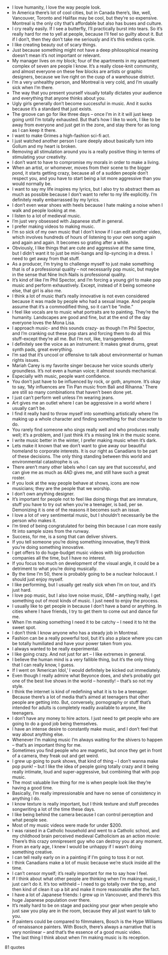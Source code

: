  - I love humanity, I love the way people look.
 - In America there’s lot of cool cities, but in Canada there’s, like, well, Vancouver, Toronto and Halifax may be cool, but they’re so expensive. Montreal is the only city that’s affordable but also has buses and culture.
 - I cry really easily. If I see a butterfly, I’ll practically burst into tears. So it’s really hard for me to yell at people, because I’ll feel so guilty about it. But if I don’t, then they don’t take me seriously and it’s this endless cycle.
 - I like creating beauty out of scary things.
 - Just because something might not have a deep philosophical meaning doesn’t mean it’s not important or relevant.
 - My manager lives on my block; four of the apartments in my apartment complex of seven are people I know. It’s a really close-knit community, and almost everyone on these few blocks are artists or graphic designers, because we live right on the cusp of a warehouse district.
 - I’m a very unhealthy person, and Montreal is very cold, and I’m usually sick when I’m there.
 - The way that you present yourself visually totally dictates your audience and everything that anyone thinks about you.
 - Ugly girls generally don’t become successful in music. And it sucks because it’s a standard that just exists.
 - The groove can go for like three days – once I’m in it it will just keep going until I’m totally exhausted. But that’s how I like to work, I like to be away from everyone and just get in the zone, and stay there for as long as I can keep it there.
 - I want to make Grimes a high-fashion sci-fi act.
 - I just watched another person I care deeply about basically turn into Gollum and my heart is broken.
 - Removing all stimulation around you is a really positive thing in terms of stimulating your creativity.
 - I don’t want to have to compromise my morals in order to make a living.
 - When an artist, or whomever, moves from their scene to the bigger pond, it starts getting crazy, because all of a sudden people don’t respect you, and you have to start being a lot more aggressive than you would normally be.
 - I want to say my life inspires my lyrics, but I also try to abstract them as much as possible because I don’t want to refer to my life explicitly. I’m definitely really embarrassed by my lyrics.
 - I don’t even wear shoes with heels because I hate making a noise when I walk and people looking at me.
 - I listen to a lot of medieval music.
 - I’m just very obsessed with Japanese stuff in general.
 - I prefer making videos to making music.
 - I’m so sick of my own music that I don’t know if I can edit another video, which involves hundreds of hours of listening to your own song again and again and again. It becomes so grating after a while.
 - Obviously, I like things that are cute and aggressive at the same time, but I didn’t want it to just be mini-bangs and lip-syncing in a dress. I need to get away from that stuff.
 - As a producer, I’m trying to challenge myself to just make something that is of a professional quality – not necessarily pop music, but maybe in the sense that Nine Inch Nails is professional quality.
 - It’s kind of like I’m Phil Spector, and I’m forcing a young girl to make pop music and perform exhaustively. Except, instead of it being someone else, that girl is also me.
 - I think a lot of music that’s really innovative is not even considered because it was made by people who had a sexual image. And people assume that it’s a commodified thing, so it can’t be “indie.”
 - I feel like vocals are to music what portraits are to painting. They’re the humanity. Landscapes are good and fine, but at the end of the day everyone loves the Mona Lisa.
 - I approach music- and this sounds crazy- as though I’m Phil Spector, and I’m cranking out these pop stars and forcing them to do all this stuff-except they’re all me. But I’m not, like, transgendered.
 - I definitely see the voice as an instrument: It makes great drums, great synth pads, great everything.
 - I’m sad that it’s uncool or offensive to talk about environmental or human rights issues.
 - Mariah Carey is my favorite singer because her voice sounds utterly groundless. It’s not even a human voice; it almost sounds mechanical.
 - Especially with music, people want confidence.
 - You don’t just have to be influenced by rock, or goth, anymore. It’s okay to say, ‘My influences are Tin Pan music from Bali and Rihanna.’ There are still so many combinations that haven’t been done yet.
 - I just can’t perform well unless I’m wearing jeans.
 - Art gives me an outlet where I can be aggressive in a world where I usually can’t be.
 - I find it really hard to throw myself into something artistically where I’m making up a whole character and finding something for that character to do.
 - You rarely find someone who sings really well and who produces really well; it’s a problem, and I just think it’s a missing link in the music scene.
 - I write music better in the winter, I prefer making music when it’s dark.
 - Lets make it known that we don’t want to give away our beautiful homeland to corporate interests. It is our right as Canadians to be part of these decisions. The only thing standing between this world and environmental catastrophe is us.
 - There aren’t many other labels who I can say are that successful, and can give me as much as 4AD gives me, and still have such a great roster.
 - If you look at the way people behave at shows, icons are now musicians; they are the people that we worship.
 - I don’t own anything designer.
 - It’s important for people not to feel like doing things that are immature, stuff you have to try out when you’re a teenager, is bad, per se. Demonizing it is one of the reasons it becomes such an issue.
 - I love a lot of very sentimental music, but I shouldn’t necessarily be the person who makes it.
 - I’m tired of being congratulated for being thin because I can more easily fit into sample sizes from the runway.
 - Success, for me, is a song that can deliver shivers.
 - If you tell someone you’re doing something innovative, they’ll think you’re doing something innovative.
 - I get offers to do huge-budget music videos with big production companies all the time, but I have no interest.
 - If you focus too much on development of the visual angle, it could be a detriment to what you’re doing musically.
 - By the time I’m 50, there is probably going to be a nuclear holocaust. I should just enjoy myself.
 - I like performing, but I usually get really sick when I’m on tour, and it’s just hard.
 - I love pop music, but I also love noise music, IDM – anything really, I get something out of most kinds of music. I just need to enjoy the process.
 - I usually like to get people in because I don’t have a band or anything. In cities where I have friends, I try to get them to come out and dance for me.
 - When I’m making something I need it to be catchy – I need it to hit the sweet spot.
 - I don’t think I know anyone who has a steady job in Montreal.
 - Fashion can be a really powerful tool, but it’s also a place where you can be totally humiliated and have your power taken from you.
 - I always wanted to be really experimental.
 - I like going crazy. And not just for art – I like extremes in general.
 - I believe the human mind is a very fallible thing, but it’s the only thing that I can really know, I guess.
 - If I went on ‘American Idol,’ I would definitely be kicked out immediately.
 - Even though I really admire what Beyonce does, and she’s probably got one of the best live shows in the world – honestly! – that’s so not my style.
 - I think the internet is kind of redefining what it is to be a teenager. Because there’s a lot of media that’s aimed at teenagers that other people are getting into. But, conversely, pornography or stuff that’s intended for adults is completely readily available to anyone, like teenagers.
 - I don’t have any money to hire actors. I just need to get people who are going to do a good job being themselves.
 - I have an intense desire to constantly make music, and I don’t feel that way about anything else.
 - Whenever I’m making music I’m always waiting for the shivers to happen – that’s an important thing for me.
 - Sometimes you find people who are magnetic, but once they get in front of a camera, they freak out and get weird.
 - I grew up going to punk shows, that kind of thing – I don’t wanna make pop punk! – but I like the idea of people going totally crazy and it being really intimate, loud and super-aggressive, but combining that with pop music.
 - The most valuable live thing for me is when people look like they’re having a good time.
 - Basically, I’m really impressionable and have no sense of consistency in anything I do.
 - I know texture is really important, but I think texture and stuff precedes songwriting a lot of the time these days.
 - I like being behind the camera because I can control perception and what people see.
 - Most of my music videos were made for under $200.
 - I was raised in a Catholic household and went to a Catholic school, and my childhood brain perceived medieval Catholicism as an action movie: There’s this crazy omnipresent guy who can destroy you at any moment.
 - From an early age, I knew I would be unhappy if I wasn’t doing something creative.
 - I can tell really early on in a painting if I’m going to toss it or not.
 - I think Canadians make a lot of music because we’re stuck inside all the time.
 - I can’t censor myself; it’s really important for me to say how I feel.
 - If I think about what other people are thinking when I’m making music, I just can’t do it. It’s too withheld – I need to go totally over the top, and then kind of clean it up a bit and make it more reasonable after the fact.
 - I have a lot of Japanese friends: I grew up in Vancouver, and there’s this huge Japanese population over there.
 - It’s really hard to be on stage and packing your gear when people who just saw you play are in the room, because they all just want to talk to you.
 - If painters could be compared to filmmakers, Bosch is the Hype Williams of renaissance painters. With Bosch, there’s always a narrative that is very nonlinear – and that’s the essence of a good music video.
 - The last thing I think about when I’m making music is its reception.

81 quotes